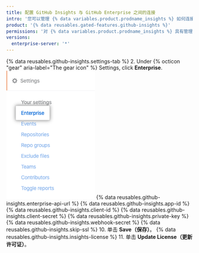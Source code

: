 ```yaml
---
title: 配置 GitHub Insights 与 GitHub Enterprise 之间的连接
intro: '您可以管理 {% data variables.product.prodname_insights %} 如何连接到 {% data variables.product.prodname_enterprise %}。'
product: '{% data reusables.gated-features.github-insights %}'
permissions: '对 {% data variables.product.prodname_insights %} 具有管理权限的人员可以配置到 {% data variables.product.prodname_enterprise %} 的连接。'
versions:
  enterprise-server: '*'
---
```


{% data reusables.github-insights.settings-tab %}
2. Under
{% octicon "gear" aria-label="The gear icon" %} Settings, click **Enterprise**.
  ![Enterprise（企业）选项卡](/assets/images/help/insights/enterprise-tab.png)
{% data reusables.github-insights.enterprise-api-url %}
{% data reusables.github-insights.app-id %}
{% data reusables.github-insights.client-id %}
{% data reusables.github-insights.client-secret %}
{% data reusables.github-insights.private-key %}
{% data reusables.github-insights.webhook-secret %}
{% data reusables.github-insights.skip-ssl %}
10. 单击 **Save（保存）**。
{% data reusables.github-insights.insights-license %}
11. 单击 **Update License（更新许可证）**。
